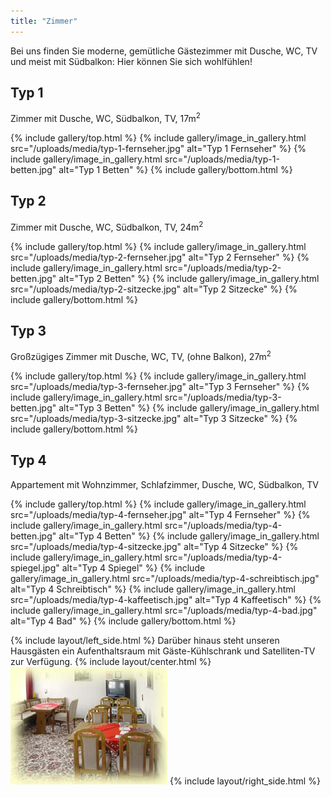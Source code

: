 ```yaml
---
title: "Zimmer"
---
```


Bei uns finden Sie moderne, gemütliche Gästezimmer mit Dusche, WC, TV
und meist mit Südbalkon: Hier können Sie sich wohlfühlen!

## Typ 1

Zimmer mit Dusche, WC, Südbalkon, TV, 17m<sup>2</sup>

{% include gallery/top.html %}
{% include gallery/image_in_gallery.html                                     src="/uploads/media/typ-1-fernseher.jpg"
    alt="Typ 1 Fernseher"
%}
{% include gallery/image_in_gallery.html                                     src="/uploads/media/typ-1-betten.jpg"
    alt="Typ 1 Betten"
%}
{% include gallery/bottom.html %}

## Typ 2

Zimmer mit Dusche, WC, Südbalkon, TV, 24m<sup>2</sup>

{% include gallery/top.html %}
{% include gallery/image_in_gallery.html                                     src="/uploads/media/typ-2-fernseher.jpg"
    alt="Typ 2 Fernseher"
%}
{% include gallery/image_in_gallery.html                                     src="/uploads/media/typ-2-betten.jpg"
    alt="Typ 2 Betten"
%}
{% include gallery/image_in_gallery.html                                     src="/uploads/media/typ-2-sitzecke.jpg"
    alt="Typ 2 Sitzecke"
%}
{% include gallery/bottom.html %}

## Typ 3

Großzügiges Zimmer mit Dusche, WC, TV, (ohne Balkon), 27m<sup>2</sup>

{% include gallery/top.html %}
{% include gallery/image_in_gallery.html                                     src="/uploads/media/typ-3-fernseher.jpg"
    alt="Typ 3 Fernseher"
%}
{% include gallery/image_in_gallery.html                                     src="/uploads/media/typ-3-betten.jpg"
    alt="Typ 3 Betten"
%}
{% include gallery/image_in_gallery.html                                     src="/uploads/media/typ-3-sitzecke.jpg"
    alt="Typ 3 Sitzecke"
%}
{% include gallery/bottom.html %}

## Typ 4

Appartement mit Wohnzimmer, Schlafzimmer, Dusche, WC, Südbalkon, TV

{% include gallery/top.html %}
{% include gallery/image_in_gallery.html                                     src="/uploads/media/typ-4-fernseher.jpg"
    alt="Typ 4 Fernseher"
%}
{% include gallery/image_in_gallery.html                                     src="/uploads/media/typ-4-betten.jpg"
    alt="Typ 4 Betten"
%}
{% include gallery/image_in_gallery.html                                     src="/uploads/media/typ-4-sitzecke.jpg"
    alt="Typ 4 Sitzecke"
%}
{% include gallery/image_in_gallery.html                                     src="/uploads/media/typ-4-spiegel.jpg"
    alt="Typ 4 Spiegel"
%}
{% include gallery/image_in_gallery.html                                     src="/uploads/media/typ-4-schreibtisch.jpg"
    alt="Typ 4 Schreibtisch"
%}
{% include gallery/image_in_gallery.html                                     src="/uploads/media/typ-4-kaffeetisch.jpg"
    alt="Typ 4 Kaffeetisch"
%}
{% include gallery/image_in_gallery.html                                     src="/uploads/media/typ-4-bad.jpg"
    alt="Typ 4 Bad"
%}
{% include gallery/bottom.html %}

{% include layout/left_side.html %}
Darüber hinaus steht unseren Hausgästen ein Aufenthaltsraum mit Gäste-Kühlschrank und Satelliten-TV zur Verfügung.
{% include layout/center.html %}
![Aufenthaltsraum](/uploads/media/aufenthaltsraum.jpg)
{% include layout/right_side.html %}

